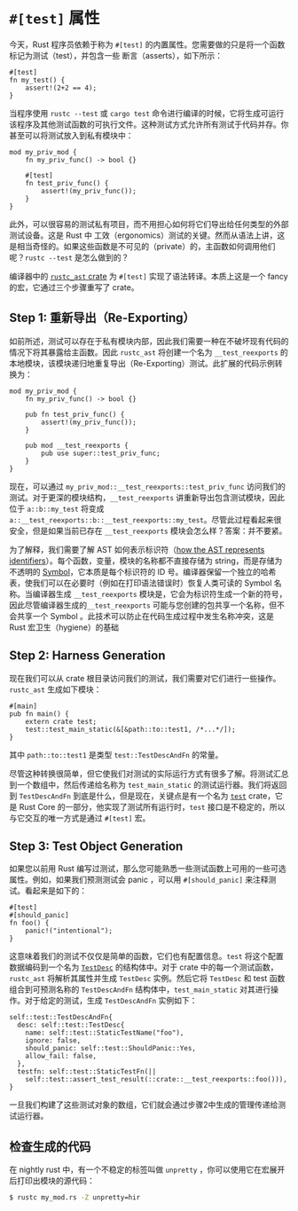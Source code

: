 # `#[test]` 属性

<!-- toc -->

今天，Rust 程序员依赖于称为 `#[test]` 的内置属性。您需要做的只是将一个函数标记为测试（test），并包含一些 断言（asserts），如下所示：

```rust,ignore
#[test]
fn my_test() {
    assert!(2+2 == 4);
}
```

当程序使用 `rustc --test` 或 `cargo test` 命令进行编译的时候，它将生成可运行该程序及其他测试函数的可执行文件。这种测试方式允许所有测试于代码并存。你甚至可以将测试放入到私有模块中：

```rust,ignore
mod my_priv_mod {
    fn my_priv_func() -> bool {}

    #[test]
    fn test_priv_func() {
        assert!(my_priv_func());
    }
}
```

此外，可以很容易的测试私有项目，而不用担心如何将它们导出给任何类型的外部测试设备。这是 Rust 中 工效（ergonomics）测试的关键。然而从语法上讲，这是相当奇怪的。如果这些函数是不可见的（private）的，主函数如何调用他们呢？`rustc --test` 是怎么做到的？

编译器中的 [`rustc_ast` crate][rustc_ast] 为 `#[test]` 实现了语法转译。本质上这是一个 fancy 的宏，它通过三个步骤重写了 crate。

## Step 1: 重新导出（Re-Exporting）

如前所述，测试可以存在于私有模块内部，因此我们需要一种在不破坏现有代码的情况下将其暴露给主函数。因此 `rustc_ast` 将创建一个名为 `__test_reexports`  的本地模块，该模块递归地重复导出（Re-Exporting）测试。此扩展的代码示例转换为：

```rust,ignore
mod my_priv_mod {
    fn my_priv_func() -> bool {}

    pub fn test_priv_func() {
        assert!(my_priv_func());
    }

    pub mod __test_reexports {
        pub use super::test_priv_func;
    }
}
```

现在，可以通过 `my_priv_mod::__test_reexports::test_priv_func` 访问我们的测试。对于更深的模块结构，`__test_reexports` 讲重新导出包含测试模块，因此位于 `a::b::my_test` 将变成 `a::__test_reexports::b::__test_reexports::my_test`。尽管此过程看起来很安全，但是如果当前已存在 `__test_reexports` 模块会怎么样？答案：并不要紧。

为了解释，我们需要了解 AST 如何表示标识符（[how the AST represents
identifiers][Ident]）。每个函数，变量，模块的名称都不直接存储为 string，而是存储为不透明的 [Symbol][Symbol]，它本质是每个标识符的 ID 号。编译器保留一个独立的哈希表，使我们可以在必要时（例如在打印语法错误时）恢复人类可读的 Symbol 名称。当编译器生成 `__test_reexports` 模块是，它会为标识符生成一个新的符号，因此尽管编译器生成的`__test_reexports`  可能与您创建的包共享一个名称，但不会共享一个 Symbol 。此技术可以防止在代码生成过程中发生名称冲突，这是 Rust 宏卫生（hygiene）的基础

## Step 2: Harness Generation

现在我们可以从 crate 根目录访问我们的测试，我们需要对它们进行一些操作。 `rustc_ast` 生成如下模块：

```rust,ignore
#[main]
pub fn main() {
    extern crate test;
    test::test_main_static(&[&path::to::test1, /*...*/]);
}
```

其中 `path::to::test1` 是类型 `test::TestDescAndFn` 的常量。

尽管这种转换很简单，但它使我们对测试的实际运行方式有很多了解。将测试汇总到一个数组中，然后传递给名称为 `test_main_static` 的测试运行器。我们将返回到 `TestDescAndFn` 到底是什么，但是现在，关键点是有一个名为 [`test`][test] crate，它是 Rust Core 的一部分，他实现了测试所有运行时，`test` 接口是不稳定的，所以与它交互的唯一方式是通过 `#[test]` 宏。

## Step 3: Test Object Generation

如果您以前用 Rust 编写过测试，那么您可能熟悉一些测试函数上可用的一些可选属性。例如，如果我们预测测试会 panic ，可以用 `#[should_panic]` 来注释测试。看起来是如下的：

```rust,ignore
#[test]
#[should_panic]
fn foo() {
    panic!("intentional");
}
```

这意味着我们的测试不仅仅是简单的函数，它们也有配置信息。`test` 将这个配置数据编码到一个名为 [`TestDesc`][TestDesc] 的结构体中。对于 crate 中的每一个测试函数，`rustc_ast` 将解析其属性并生成 `TestDesc` 实例。然后它将 `TestDesc` 和 test 函数组合到可预测名称的 `TestDescAndFn`  结构体中，`test_main_static` 对其进行操作。对于给定的测试，生成 `TestDescAndFn` 实例如下：

```rust,ignore
self::test::TestDescAndFn{
  desc: self::test::TestDesc{
    name: self::test::StaticTestName("foo"),
    ignore: false,
    should_panic: self::test::ShouldPanic::Yes,
    allow_fail: false,
  },
  testfn: self::test::StaticTestFn(||
    self::test::assert_test_result(::crate::__test_reexports::foo())),
}
```

一旦我们构建了这些测试对象的数组，它们就会通过步骤2中生成的管理传递给测试运行器。

## 检查生成的代码

在 nightly rust 中，有一个不稳定的标签叫做 `unpretty` ，你可以使用它在宏展开后打印出模块的源代码：

```bash
$ rustc my_mod.rs -Z unpretty=hir
```

[test]: https://doc.rust-lang.org/test/index.html
[TestDesc]: https://doc.rust-lang.org/test/struct.TestDesc.html
[Symbol]: https://doc.rust-lang.org/nightly/nightly-rustc/rustc_span/symbol/struct.Symbol.html
[Ident]: https://doc.rust-lang.org/nightly/nightly-rustc/rustc_span/symbol/struct.Ident.html
[eRFC]: https://github.com/rust-lang/rfcs/blob/master/text/2318-custom-test-frameworks.md
[rustc_ast]: https://github.com/rust-lang/rust/tree/master/compiler/rustc_ast
